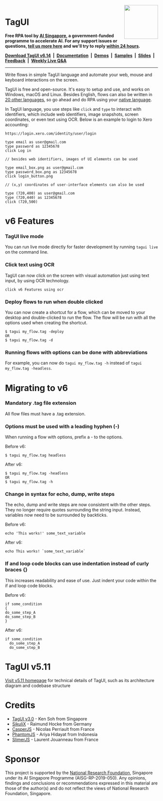 <img src="https://raw.githubusercontent.com/kelaberetiv/TagUI/master/src/media/tagui_logo.png" height="111" align="right">

# TagUI

**Free RPA tool by [AI Singapore](https://www.aisingapore.org), a government-funded programme to accelerate AI. For any support issues or questions, [tell us more here](https://github.com/kelaberetiv/TagUI/issues) and we'll try to reply [within 24 hours](https://youtu.be/gZiTPjpD-gQ).**

**[Download TagUI v6.14](https://tagui.readthedocs.io/en/latest/setup.html)&ensp;|&ensp;[Documentation](https://tagui.readthedocs.io/en/latest/index.html)&ensp;|&ensp;[Demos](https://github.com/aimakerspace/TagUI-Bricks)&ensp;|&ensp;[Samples](https://github.com/kelaberetiv/TagUI/tree/master/flows/samples)&ensp;|&ensp;[Slides](https://drive.google.com/file/d/1pltAMzr0MZsttgg1w2ORH3ontR6Q51W9/view?usp=sharing)&ensp;|&ensp;[Feedback](https://forms.gle/mieY66xTN4NNm5Gq5)&ensp;|&ensp;[Weekly Live Q&A](https://github.com/kelaberetiv/TagUI/issues/914)**

---

Write flows in simple TagUI language and automate your web, mouse and keyboard interactions on the screen.

TagUI is free and open-source. It's easy to setup and use, and works on Windows, macOS and Linux. Besides English, flows can also be written in [20 other languages](https://github.com/kelaberetiv/TagUI/tree/master/src/languages), so go ahead and do RPA using your [native language](https://github.com/kelaberetiv/TagUI/blob/master/flows/samples/8_chineseflow.tag).

In TagUI language, you use steps like `click` and `type` to interact with identifiers, which include web identifiers, image snapshots, screen coordinates, or even text using OCR. Below is an example to login to Xero accounting:

```
https://login.xero.com/identity/user/login

type email as user@gmail.com
type password as 12345678
click Log in
```
```
// besides web identifiers, images of UI elements can be used

type email_box.png as user@gmail.com
type password_box.png as 12345678
click login_button.png
```
```
// (x,y) coordinates of user-interface elements can also be used

type (720,400) as user@gmail.com
type (720,440) as 12345678
click (720,500)
```

# v6 Features

### TagUI live mode
You can run live mode directly for faster development by running `tagui live` on the command line.

### Click text using OCR
TagUI can now click on the screen with visual automation just using text input, by using OCR technology.

```
click v6 Features using ocr
```

### Deploy flows to run when double clicked
You can now create a shortcut for a flow, which can be moved to your desktop and double-clicked to run the flow. The flow will be run with all the options used when creating the shortcut.

```
$ tagui my_flow.tag -deploy
OR
$ tagui my_flow.tag -d
```

### Running flows with options can be done with abbreviations
For example, you can now do ``tagui my_flow.tag -h`` instead of ``tagui my_flow.tag -headless``.

# Migrating to v6

### Mandatory .tag file extension
All flow files must have a .tag extension.

### Options must be used with a leading hyphen (-)
When running a flow with options, prefix a - to the options.

Before v6:
```
$ tagui my_flow.tag headless
```

After v6:
```
$ tagui my_flow.tag -headless
OR
$ tagui my_flow.tag -h
```

### Change in syntax for echo, dump, write steps
The echo, dump and write steps are now consistent with the other steps. They no longer require quotes surrounding the string input. Instead, variables now need to be surrounded by backticks.

Before v6:
```
echo 'This works!' some_text_variable
```

After v6:
```
echo This works! `some_text_variable`
```

### If and loop code blocks can use indentation instead of curly braces {}
This increases readability and ease of use. Just indent your code within the if and loop code blocks. 

Before v6:
```
if some_condition
{
do_some_step_A
do_some_step_B
}
```

After v6:
```
if some_condition
  do_some_step_A
  do_some_step_B
```

# TagUI v5.11

[Visit v5.11 homepage](https://github.com/kelaberetiv/TagUI/tree/pre_v6) for technical details of TagUI, such as its architecture diagram and codebase structure

# Credits
- [TagUI v3.0](https://github.com/kensoh/TagUI/tree/before_aisg) - Ken Soh from Singapore
- [SikuliX](http://sikulix.com) - Raimund Hocke from Germany
- [CasperJS](http://casperjs.org) - Nicolas Perriault from France
- [PhantomJS](https://github.com/ariya/phantomjs) - Ariya Hidayat from Indonesia
- [SlimerJS](https://slimerjs.org) - Laurent Jouanneau from France

# Sponsor
This project  is supported by the [National Research Foundation](https://www.nrf.gov.sg), Singapore under its AI Singapore Programme (AISG-RP-2019-050). Any opinions, findings and conclusions or recommendations expressed in this material are those of the author(s) and do not reflect the views of National Research Foundation, Singapore.

